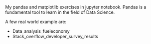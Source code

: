 My pandas and matplotlib exercises in jupyter notebook.
Pandas is a fundamental tool to learn in the field of Data Science.

A few real world example are:
- Data_analysis_fueleconomy
- Stack_overflow_developer_survey_results
